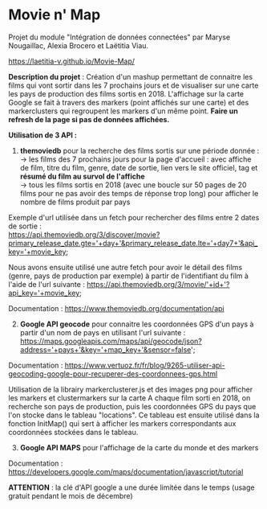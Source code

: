 # Movie n' Map
Projet du module "Intégration de données connectées" par Maryse Nougaillac, Alexia Brocero et Laëtitia Viau.

https://laetitia-v.github.io/Movie-Map/

**Description du projet** : Création d'un mashup permettant de connaitre les films qui vont sortir dans les 7 prochains jours et de visualiser sur une carte les pays de production des films sortis en 2018. L'affichage sur la carte Google se fait à travers des markers (point affichés sur une carte) et des markerclusters qui regroupent les markers d'un même point. **Faire un refresh de la page si pas de données affichées.**

**Utilisation de 3 API :**

1) **themoviedb** pour la recherche des films sortis sur une période donnée :       
-> les films des 7 prochains jours pour la page d'accueil : avec affiche de film, titre du film, genre, date de sortie, lien vers le site officiel, tag et **résumé du film au survol de l'affiche**    
-> tous les films sortis en 2018 (avec une boucle sur 50 pages de 20 films pour ne pas avoir des temps de réponse trop long) pour afficher le nombre de films produit par pays   

Exemple d'url utilisée dans un fetch pour rechercher des films entre 2 dates de sortie :             
https://api.themoviedb.org/3/discover/movie?primary_release_date.gte='+day+'&primary_release_date.lte='+day7+'&api_key='+movie_key;
     
     
Nous avons ensuite utilisé une autre fetch pour avoir le détail des films (genre, pays de production par exemple) à partir de l'identifiant du film à l'aide de l'url suivante :
https://api.themoviedb.org/3/movie/'+id+'?api_key='+movie_key;

Documentation : https://www.themoviedb.org/documentation/api          

2) **Google API geocode** pour connaitre les coordonnées GPS d'un pays à partir d'un nom de pays en utilisant l'url suivante :       
https://maps.googleapis.com/maps/api/geocode/json?address='+pays+'&key='+map_key+'&sensor=false';

Documentation : https://www.vertuoz.fr/fr/blog/9265-utiliser-api-geocoding-google-pour-recuperer-des-coordonnees-gps.html    

Utilisation de la librairy markerclusterer.js et des images png pour afficher les markers et clustermarkers sur la carte
A chaque film sorti en 2018, on recherche son pays de production, puis les coordonnées GPS du pays que l'on stocke dans le tableau "locations".
Ce tableau est ensuite utilisé dans la fonction InitMap() qui sert à afficher les markers correspondants aux coordonnées stockées dans le tableau.

3) **Google API MAPS** pour l'affichage de la carte du monde et des markers 

Documentation : https://developers.google.com/maps/documentation/javascript/tutorial

**ATTENTION** : la clé d'API google a une durée limitée dans le temps (usage gratuit pendant le mois de décembre)

